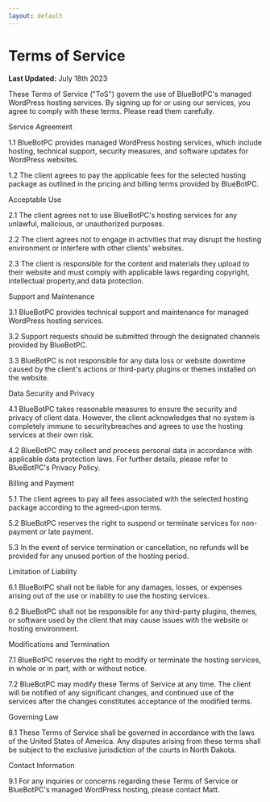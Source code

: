 ```yaml
---
layout: default
---
```

# Terms of Service

**Last Updated:** July 18th 2023

These Terms of Service ("ToS") govern the use of BlueBotPC's managed WordPress hosting services. By signing up for or using our services, you agree to comply with these terms. Please read them carefully.

Service Agreement

1.1 BlueBotPC provides managed WordPress hosting services, which include hosting, technical support, security measures, and software updates for WordPress websites.

1.2 The client agrees to pay the applicable fees for the selected hosting package as outlined in the pricing and billing terms provided by BlueBotPC.

Acceptable Use

2.1 The client agrees not to use BlueBotPC's hosting services for any unlawful, malicious, or unauthorized purposes.

2.2 The client agrees not to engage in activities that may disrupt the hosting environment or interfere with other clients' websites.

2.3 The client is responsible for the content and materials they upload to their website and must comply with applicable laws regarding copyright, intellectual property,and data protection.

Support and Maintenance

3.1 BlueBotPC provides technical support and maintenance for managed WordPress hosting services.

3.2 Support requests should be submitted through the designated channels provided by BlueBotPC.

3.3 BlueBotPC is not responsible for any data loss or website downtime caused by the client's actions or third-party plugins or themes installed on the website.

Data Security and Privacy

4.1 BlueBotPC takes reasonable measures to ensure the security and privacy of client data. However, the client acknowledges that no system is completely immune to securitybreaches and agrees to use the hosting services at their own risk.

4.2 BlueBotPC may collect and process personal data in accordance with applicable data protection laws. For further details, please refer to BlueBotPC's Privacy Policy.

Billing and Payment

5.1 The client agrees to pay all fees associated with the selected hosting package according to the agreed-upon terms.

5.2 BlueBotPC reserves the right to suspend or terminate services for non-payment or late payment.

5.3 In the event of service termination or cancellation, no refunds will be provided for any unused portion of the hosting period.

Limitation of Liability

6.1 BlueBotPC shall not be liable for any damages, losses, or expenses arising out of the use or inability to use the hosting services.

6.2 BlueBotPC shall not be responsible for any third-party plugins, themes, or software used by the client that may cause issues with the website or hosting environment.

Modifications and Termination

7.1 BlueBotPC reserves the right to modify or terminate the hosting services, in whole or in part, with or without notice.

7.2 BlueBotPC may modify these Terms of Service at any time. The client will be notified of any significant changes, and continued use of the services after the changes constitutes acceptance of the modified terms.

Governing Law

8.1 These Terms of Service shall be governed in accordance with the laws of the United States of America. Any disputes arising from these terms shall be subject to the exclusive jurisdiction of the courts in North Dakota.

Contact Information

9.1 For any inquiries or concerns regarding these Terms of Service or BlueBotPC's managed WordPress hosting, please contact Matt.
